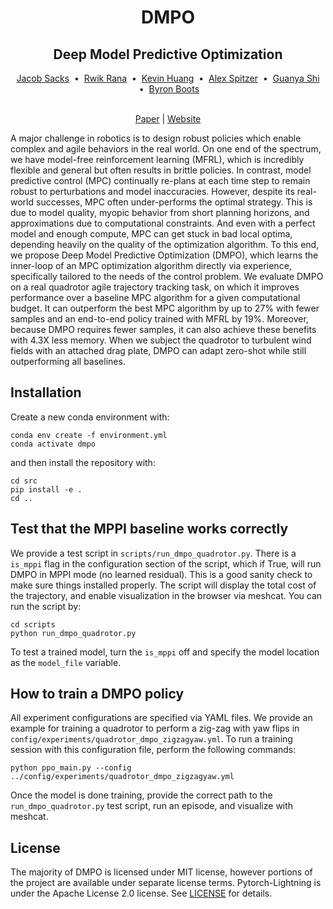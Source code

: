 <h1 align="center">
  DMPO
</h1>
<h2 align="center">
  Deep Model Predictive Optimization
</h2>

<div align="center">
  <a href="https://jisacks.github.io/">Jacob Sacks</a> &nbsp;•&nbsp;
  <a href="https://www.rwik2000.com/">Rwik Rana</a> &nbsp;•&nbsp;
  <a href="https://kevinhuang8.github.io/">Kevin Huang</a> &nbsp;•&nbsp;
  <a href="http://alspitz.github.io/">Alex Spitzer</a> &nbsp;•&nbsp;
  <a href="https://www.gshi.me/">Guanya Shi</a> &nbsp;•&nbsp;
  <a href="https://homes.cs.washington.edu/~bboots/">Byron Boots</a> 
  <br/>
  <br/>
</div>

<p align="center">
    <a href="https://arxiv.org/abs/2310.04590">Paper</a> |
    <a href="https://sites.google.com/uw.edu/dmpo">Website</a>
</p>

A major challenge in robotics is to design robust policies which enable complex and agile behaviors in the real world. 
On one end of the spectrum, we have model-free reinforcement learning (MFRL), which is incredibly flexible and general 
but often results in brittle policies. In contrast, model predictive control (MPC) continually re-plans at each time 
step to remain robust to perturbations and model inaccuracies. However, despite its real-world successes, MPC often 
under-performs the optimal strategy. This is due to model quality, myopic behavior from short planning horizons, and 
approximations due to computational constraints. And even with a perfect model and enough compute, MPC can get stuck in 
bad local optima, depending heavily on the quality of the optimization algorithm. To this end, we propose Deep Model 
Predictive Optimization (DMPO), which learns the inner-loop of an MPC optimization algorithm directly via experience, 
specifically tailored to the needs of the control problem. We evaluate DMPO on a real quadrotor agile trajectory 
tracking task, on which it improves performance over a baseline MPC algorithm for a given computational budget. 
It can outperform the best MPC algorithm by up to 27% with fewer samples and an end-to-end policy trained with MFRL 
by 19%. Moreover, because DMPO requires fewer samples, it can also achieve these benefits with 4.3X less memory. 
When we subject the quadrotor to turbulent wind fields with an attached drag plate, DMPO can adapt zero-shot while 
still outperforming all baselines.

## Installation
Create a new conda environment with:
```
conda env create -f environment.yml
conda activate dmpo
```
and then install the repository with:
```
cd src
pip install -e .
cd ..
```
## Test that the MPPI baseline works correctly
We provide a test script in ```scripts/run_dmpo_quadrotor.py```. There is a ```is_mppi``` flag in the configuration section
of the script, which if True, will run DMPO in MPPI mode (no learned residual). This is a good sanity check to make sure
things installed properly. 
The script will display the total cost of the trajectory, and enable visualization in the browser via meshcat.
You can run the script by:
```
cd scripts
python run_dmpo_quadrotor.py
```
To test a trained model, turn the ```is_mppi``` off and specify the model location as the ```model_file``` variable.

## How to train a DMPO policy
All experiment configurations are specified via YAML files.
We provide an example for training a quadrotor to perform a zig-zag with yaw flips in 
```config/experiments/quadrotor_dmpo_zigzagyaw.yml```.
To run a training session with this configuration file, perform the following commands:
```
python ppo_main.py --config ../config/experiments/quadrotor_dmpo_zigzagyaw.yml
```
Once the model is done training, provide the correct path to the ```run_dmpo_quadrotor.py``` test script, run an episode,
and visualize with meshcat.

## License
The majority of DMPO is licensed under MIT license, however portions of the project are available under separate license 
terms. Pytorch-Lightning is under the Apache License 2.0 license. 
See [LICENSE](https://github.com/jisacks/dmpo/blob/main/LICENSE) for details.
